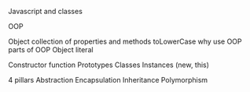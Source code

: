 Javascript and classes

OOP

Object
collection of properties and methods
toLowerCase
why use OOP
parts of OOP
Object literal

Constructor function
Prototypes
Classes
Instances (new, this)

4 pillars
Abstraction Encapsulation Inheritance Polymorphism